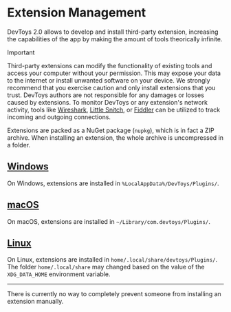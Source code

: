 # Extension Management

DevToys 2.0 allows to develop and install third-party extension, increasing the capabilities of the app by making the amount of tools theorically infinite.

>[!IMPORTANT]
>Third-party extensions can modify the functionality of existing tools and access your computer without your permission. This may expose your data to the internet or install unwanted software on your device. We strongly recommend that you exercise caution and only install extensions that you trust. DevToys authors are not responsible for any damages or losses caused by extensions. To monitor DevToys or any extension's network activity, tools like [Wireshark](https://www.wireshark.org/), [Little Snitch](https://www.obdev.at/products/littlesnitch/index.html), or [Fiddler](https://www.telerik.com/fiddler) can be utilized to track incoming and outgoing connections.

Extensions are packed as a NuGet package (`nupkg`), which is in fact a ZIP archive. When installing an extension, the whole archive is uncompressed in a folder.

## [**Windows**](#tab/windows)

On Windows, extensions are installed in `%LocalAppData%/DevToys/Plugins/`.

## [**macOS**](#tab/macos)

On macOS, extensions are installed in `~/Library/com.devtoys/Plugins/`.

## [**Linux**](#tab/linux)

On Linux, extensions are installed in `home/.local/share/devtoys/Plugins/`. The folder `home/.local/share` may changed based on the value of the `XDG_DATA_HOME` environment variable.

***

There is currently no way to completely prevent someone from installing an extension manually.